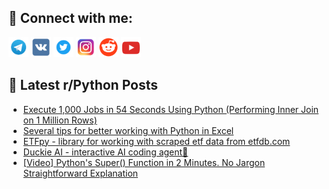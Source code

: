 ## 🔎 Connect with me:
[<img src="https://github.com/bullbesh/bullbesh/blob/main/images/Telegram.png" width="32" height="32" />](https://t.me/bullbesh)
[<img src="https://github.com/bullbesh/bullbesh/blob/main/images/VK.png" width="32" height="32" />](https://vk.com/bullbesh)
[<img src="https://github.com/bullbesh/bullbesh/blob/main/images/Twitter.png" width="32" height="32" />](https://twitter.com/bullbesh1)
[<img src="https://github.com/bullbesh/bullbesh/blob/main/images/Instagram.png" width="32" height="32" />](https://www.instagram.com/bullbesh)
[<img src="https://github.com/bullbesh/bullbesh/blob/main/images/Reddit.png" width="32" height="32" />](https://www.reddit.com/user/bullbesh)
[<img src="https://github.com/bullbesh/bullbesh/blob/main/images/YouTube.png" width="32" height="32" />](https://www.youtube.com/channel/UCtfjRs6uzgq5mfm8S06WTcg)

## 📕 Latest r/Python Posts
<!-- BLOG-POST-LIST:START -->
- [Execute 1,000 Jobs in 54 Seconds Using Python &lpar;Performing Inner Join on 1 Million Rows&rpar;](https://www.reddit.com/r/Python/comments/175jf1l/execute_1000_jobs_in_54_seconds_using_python/)
- [Several tips for better working with Python in Excel](https://www.reddit.com/r/Python/comments/175iqj1/several_tips_for_better_working_with_python_in/)
- [ETFpy - library for working with scraped etf data from etfdb.com](https://www.reddit.com/r/Python/comments/175ifyx/etfpy_library_for_working_with_scraped_etf_data/)
- [Duckie AI - interactive AI coding agent🐣](https://www.reddit.com/r/Python/comments/175i02h/duckie_ai_interactive_ai_coding_agent/)
- [[Video] Python&#39;s Super&lpar;&rpar; Function in 2 Minutes. No Jargon Straightforward Explanation](https://www.reddit.com/r/Python/comments/175hiuh/video_pythons_super_function_in_2_minutes_no/)
<!-- BLOG-POST-LIST:END -->
